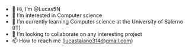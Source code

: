 - 👋 Hi, I’m @Lucas5N
- 👀 I’m interested in Computer science
- 🌱 I’m currently learning Computer science at the University of Salerno (IT)
- 💞️ I’m looking to collaborate on any interesting project 
- 📫 How to reach me (lucastaiano314@gmail.com) 



